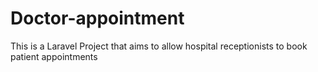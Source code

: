 # Doctor-appointment
This is a Laravel Project that aims to allow hospital receptionists to book patient appointments
